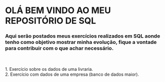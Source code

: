 # OLÁ BEM VINDO AO MEU REPOSITÓRIO DE SQL

### Aqui serão postados meus exercícios realizados em SQL aonde tenho como objetivo mostrar minha evolução, fique a vontade para contribuir com o que achar necessário.
<br>
<br>
1. Exercício sobre os dados de uma livraria. <br>
2. Exercício com dados de uma empresa (banco de dados maior).
